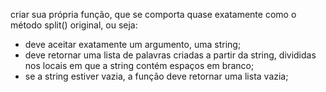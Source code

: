 criar sua própria função, que se comporta quase exatamente como o método split() original, ou seja:

- deve aceitar exatamente um argumento, uma string;
- deve retornar uma lista de palavras criadas a partir da string, divididas nos locais em que a string contém espaços em branco;
- se a string estiver vazia, a função deve retornar uma lista vazia;